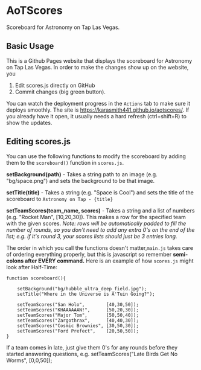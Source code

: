 # AoTScores
Scoreboard for Astronomy on Tap Las Vegas.

## Basic Usage

This is a Github Pages website that displays the scoreboard for Astronomy on Tap Las Vegas. In order to make the changes show up on the website, you 

1. Edit scores.js directly on GitHub
2. Commit changes (big green button).
 
You can watch the deployment progress in the `Actions` tab to make sure it deploys smoothly. The site is https://karasmith441.github.io/aotscores/. If you already have it open, it usually needs a hard refresh (ctrl+shift+R) to show the updates.

## Editing scores.js

You can use the following functions to modify the scoreboard by adding them to the `scoreboard()` function in `scores.js`.

**setBackground(path)** - Takes a string path to an image (e.g. "bg/space.png") and sets the background to be that image.

**setTitle(title)** - Takes a string (e.g. "Space is Cool") and sets the title of the scoreboard to `Astronomy on Tap - {title}`

**setTeamScores(team_name, scores)** - Takes a string and a list of numbers (e.g. "Rocket Man", [10,20,30]). This makes a row for the specified team with the given scores. *Note: rows will be automatically padded to fill the number of rounds, so you don't need to add any extra 0's on the end of the list; e.g. if it's round 3, your scores lists should just be 3 entries long.*

The order in which you call the functions doesn't matter,`main.js` takes care of ordering everything properly, but this is javascript so remember **semi-colons after EVERY command.** Here is an example of how `scores.js` might look after Half-Time:

```
function scoreboard(){
	
	setBackground("bg/hubble_ultra_deep_field.jpg");
	setTitle("Where in the Universe is A'Tuin Going?");

	setTeamScores("San Holo",        [40,30,50]);
	setTeamScores("KHAAAAAAN!",      [50,20,30]);
	setTeamScores("Major Tom",       [50,50,40]);
	setTeamScores("Zargothrax",      [40,40,30]);
	setTeamScores("Cosmic Brownies", [30,50,30]);
	setTeamScores("Ford Prefect",    [20,50,50]);
}
```

If a team comes in late, just give them 0's for any rounds before they started answering questions, e.g. setTeamScores("Late Birds Get No Worms", [0,0,50]);
